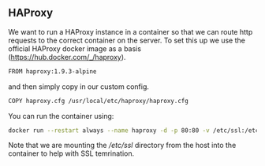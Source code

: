 ## HAProxy
We want to run a HAProxy instance in a container so that we can route http requests to the correct container on the server. 
To set this up we use the official HAProxy docker image as a basis (https://hub.docker.com/_/haproxy).
```bash
FROM haproxy:1.9.3-alpine
```
and then simply copy in our custom config.
```bash
COPY haproxy.cfg /usr/local/etc/haproxy/haproxy.cfg
```
You can run the container using:
```bash
docker run --restart always --name haproxy -d -p 80:80 -v /etc/ssl:/etc/ssl mhurd/haproxy:1.9.3
```
Note that we are mounting the */etc/ssl* directory from the host into the container to help with SSL temrination.

